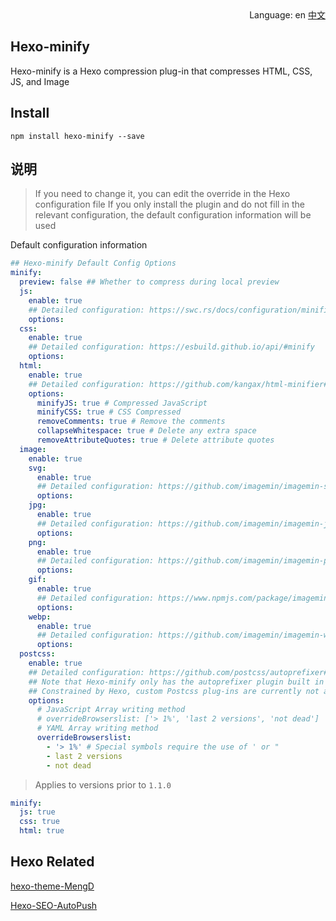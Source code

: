 <div align="right">
  Language: en
  <a title="Chinese" href="/README.md">中文</a>
</div>

## Hexo-minify

Hexo-minify is a Hexo compression plug-in that compresses HTML, CSS, JS, and Image

## Install

```
npm install hexo-minify --save
```

## 说明

> If you need to change it, you can edit the override in the Hexo configuration file
> If you only install the plugin and do not fill in the relevant configuration, the default configuration information will be used

Default configuration information

```yml
## Hexo-minify Default Config Options
minify:
  preview: false ## Whether to compress during local preview
  js:
    enable: true
    ## Detailed configuration: https://swc.rs/docs/configuration/minification
    options:
  css:
    enable: true
    ## Detailed configuration: https://esbuild.github.io/api/#minify
    options:
  html:
    enable: true
    ## Detailed configuration: https://github.com/kangax/html-minifier#options-quick-reference
    options:
      minifyJS: true # Compressed JavaScript
      minifyCSS: true # CSS Compressed
      removeComments: true # Remove the comments
      collapseWhitespace: true # Delete any extra space
      removeAttributeQuotes: true # Delete attribute quotes
  image:
    enable: true
    svg:
      enable: true
      ## Detailed configuration: https://github.com/imagemin/imagemin-svgo#imageminsvgooptionsbuffer
      options:
    jpg:
      enable: true
      ## Detailed configuration: https://github.com/imagemin/imagemin-jpegtran#options
      options:
    png:
      enable: true
      ## Detailed configuration: https://github.com/imagemin/imagemin-pngquant#options
      options:
    gif:
      enable: true
      ## Detailed configuration: https://www.npmjs.com/package/imagemin-gifsicle#options
      options:
    webp:
      enable: true
      ## Detailed configuration: https://github.com/imagemin/imagemin-webp#options
      options:
  postcss:
    enable: true
    ## Detailed configuration: https://github.com/postcss/autoprefixer#options
    ## Note that Hexo-minify only has the autoprefixer plugin built in
    ## Constrained by Hexo, custom Postcss plug-ins are currently not available
    options:
      # JavaScript Array writing method
      # overrideBrowserslist: ['> 1%', 'last 2 versions', 'not dead']
      # YAML Array writing method
      overrideBrowserslist:
        - '> 1%' # Special symbols require the use of ' or "
        - last 2 versions
        - not dead
```

> Applies to versions prior to `1.1.0`

```yml
minify:
  js: true
  css: true
  html: true
```

## Hexo Related

[hexo-theme-MengD](https://github.com/lete114/hexo-theme-MengD)

[Hexo-SEO-AutoPush](https://github.com/lete114/hexo-seo-autopush)
